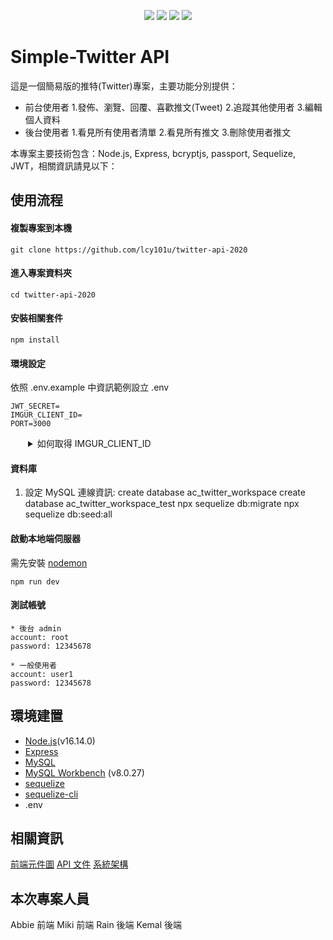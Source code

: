 <p align="center">
    <img src="https://img.shields.io/badge/Javascript-yellow" />
    <img src="https://img.shields.io/badge/express-orange" />
    <img src="https://img.shields.io/badge/Sequelize-blue"  />
    <img src="https://img.shields.io/badge/mySQL-blue"  />
</p>

# Simple-Twitter API

這是一個簡易版的推特(Twitter)專案，主要功能分別提供：
* 前台使用者
  1.發佈、瀏覽、回覆、喜歡推文(Tweet)
  2.追蹤其他使用者
  3.編輯個人資料
* 後台使用者
  1.看見所有使用者清單
  2.看見所有推文
  3.刪除使用者推文   

本專案主要技術包含：Node.js, Express, bcryptjs, passport, Sequelize, JWT，相關資訊請見以下：

## 使用流程
#### 複製專案到本機
```
git clone https://github.com/lcy101u/twitter-api-2020 
```
#### 進入專案資料夾
```
cd twitter-api-2020 
```
#### 安裝相關套件
```
npm install
```
#### 環境設定
依照 .env.example 中資訊範例設立 .env
```
JWT_SECRET=
IMGUR_CLIENT_ID=
PORT=3000
```
<details style="margin-left:2em;">
  <summary>如何取得 IMGUR_CLIENT_ID </summary>
  <ol>
    <li>前往 <a href="https://api.imgur.com/oauth2/addclient">imgur - Register an Application</a> 填寫資訊</li>
    <li>於 <code>Authorization type:</code> 請選擇 <code>OAuth 2 authorization without a callback URL</code></li>
    <li>點選 <code>submit</code> 便可取得 <code>Client ID</code> 與 <code>Client Secret</code>
    </li>
  </ol>
  <p style="margin-left:2em; color: yellow;">※ 一旦關閉便無法再次檢視資訊，請務必紀錄後再關閉頁面</p>
</details>

#### 資料庫

1. 設定 MySQL 連線資訊: 
create database ac_twitter_workspace
create database ac_twitter_workspace_test
npx sequelize db:migrate
npx sequelize db:seed:all

#### 啟動本地端伺服器
需先安裝 [nodemon](https://www.npmjs.com/package/nodemon)
```
npm run dev
```
#### 測試帳號
```
* 後台 admin 
account: root
password: 12345678
```

```
* 一般使用者
account: user1
password: 12345678
```

## 環境建置
* [Node.js](https://nodejs.org/)(v16.14.0)
* [Express](https://expressjs.com/)
* [MySQL](https://downloads.mysql.com/archives/installer/)
* [MySQL Workbench](https://dev.mysql.com/downloads/workbench/) (v8.0.27)
* [sequelize](https://sequelize.org/)
* [sequelize-cli](https://github.com/sequelize/cli)
* .env

## 相關資訊
[前端元件圖](https://docs.google.com/spreadsheets/d/1EgFcej3ymy3WLrhQAI4U8qpoZr4-kWYOJj0-q5Q8E34/edit#gid=2012444158)
[API 文件](https://hackmd.io/zzv3xsJ4Rpaj4evqL5Mezg?view)
[系統架構](https://docs.google.com/spreadsheets/d/1EgFcej3ymy3WLrhQAI4U8qpoZr4-kWYOJj0-q5Q8E34/edit#gid=1226065534)


## 本次專案人員
Abbie 前端
Miki  前端
Rain  後端
Kemal 後端

